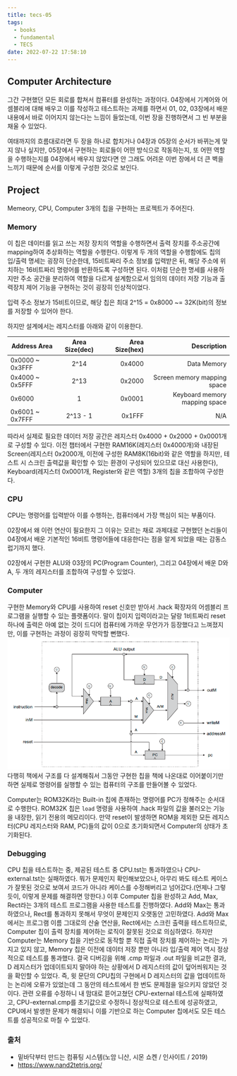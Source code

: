 ```yaml
---
title: tecs-05
tags:
  - books
  - fundamental
  - TECS
date: 2022-07-22 17:58:10
---
```



## Computer Architecture
그간 구현했던 모든 회로를 합쳐서 컴퓨터를 완성하는 과정이다.
04장에서 기계어와 어셈블리에 대해 배우고 이를 작성하고 테스트하는 과제를 하면서 01, 02, 03장에서 배운 내용에서 바로 이어지지 않는다는 느낌이 들었는데, 이번 장을 진행하면서 그 빈 부분을 채울 수 있었다.

여태까지의 흐름대로라면 두 장을 하나로 합치거나 04장과 05장의 순서가 바뀌는게 맞지 않나 싶지만, 05장에서 구현하는 회로들이 어떤 방식으로 작동하는지, 또 어떤 역할을 수행하는지를 04장에서 배우지 않았다면 안 그래도 어려운 이번 장에서 더 큰 벽을 느끼기 때문에 순서를 이렇게 구성한 것으로 보인다.

## Project
Memeory, CPU, Computer 3개의 칩을 구현하는 프로젝트가 주어진다.

### Memory
이 칩은 데이터를 읽고 쓰는 저장 장치의 역할을 수행하면서 출력 장치를 주소공간에 mapping하여 추상화하는 역할을 수행한다. 
이렇게 두 개의 역할을 수행함에도 칩의 입/출력 명세는 굉장히 단순한데, 15비트짜리 주소 정보를 입력받은 뒤, 해당 주소에 위치하는 16비트짜리 명령어를 반환하도록 구성하면 된다.
이처럼 단순한 명세를 사용하지만 주소 공간을 분리하여 역할을 다르게 설계함으로서 임의의 데이터 저장 기능과 출력장치 제어 기능을 구현하는 것이 굉장히 인상적이었다.  

입력 주소 정보가 15비트이므로, 해당 칩은 최대 2^15 = 0x8000 ~= 32K(bit)의 정보를 저장할 수 있어야 한다.

하지만 설계에서는 레지스터를 아래와 같이 이용한다.

| Address Area  |      Area Size(dec)     | Area Size(hex)    |Description  |
|----------|:-------------:|------:|------:|
| 0x0000 ~ 0x3FFF | 2^14  | 0x4000 | Data Memory |
| 0x4000 ~ 0x5FFF |    2^13   | 0x2000 |  Screen memory mapping space |
| 0x6000 | 1 | 0x0001 | Keyboard memory mapping space |
| 0x6001 ~ 0x7FFF | 2^13 - 1 | 0x1FFF |  N/A  |

따라서 실제로 필요한 데이터 저장 공간은 레지스터 0x4000 + 0x2000 + 0x0001개로 구성할 수 있다.
이전 챕터에서 구현한 RAM16K(레지스터 0x4000개)와 내장된 Screen(레지스터 0x2000개, 이전에 구성한 RAM8K(16bit)와 같은 역할을 하지만, 테스트 시 스크린 출력값을 확인할 수 있는 환경이 구성되어 있으므로 대신 사용한다), Keyboard(레지스터 0x0001개, Register와 같은 역할) 3개의 칩을 조합하여 구성한다.

### CPU
CPU는 명령어를 입력받아 이를 수행하는, 컴퓨터에서 가장 핵심이 되는 부품이다. 

02장에서 왜 이런 연산이 필요한지 그 이유는 모르는 채로 과제대로 구현했던 논리들이 04장에서 배운 기본적인 16비트 명령어들에 대응한다는 점을 알게 되었을 때는 감동스럽기까지 했다.

02장에서 구현한 ALU와 03장의 PC(Program Counter), 그리고 04장에서 배운 D와 A, 두 개의 레지스터를 조합하여 구성할 수 있었다.

### Computer
구현한 Memory와 CPU를 사용하여 reset 신호만 받아서 .hack 확장자의 어셈블리 프로그램을 실행할 수 있는 플랫폼이다. 
말이 칩이지 입력이라고는 달랑 1비트짜리 reset 하나에 출력은 아예 없는 것이 드디어 컴퓨터에 가까운 무언가가 등장했다고 느껴졌지만, 이를 구현하는 과정이 굉장히 막막할 뻔했다.
![](../images/tecs05-computer.png) 
다행히 책에서 구조를 다 설계해줘서 그동안 구현한 칩을 책에 나온대로 이어붙이기만 하면 실제로 명령어를 실행할 수 있는 컴퓨터의 구조를 만들어볼 수 있었다.

Computer는 ROM32K라는 Built-in 칩에 존재하는 명령어를 PC가 정해주는 순서대로 수행한다.
ROM32K 칩은 `load` 명령을 사용하여 .hack 파일의 값을 불러오는 기능을 내장한, 읽기 전용의 메모리이다.
만약 reset이 발생하면 ROM을 제외한 모든 레지스터(CPU 레지스터와 RAM, PC)들의 값이 0으로 초기화되면서 Computer의 상태가 초기화된다.

### Debugging
CPU 칩을 테스트하는 중, 제공된 테스트 중 CPU.tst는 통과하였으나 CPU-external.tst는 실패하였다.
뭐가 문제인지 확인해보았으나, 아무리 봐도 테스트 케이스가 잘못된 것으로 보여서 코드가 아니라 케이스를 수정해버리고 넘어갔다.(언제나 그렇듯이, 이렇게 문제를 해결하면 망한다.)
이후 Computer 칩을 완성하고 Add, Max, Rect라는 3개의 테스트 프로그램을 사용한 테스트를 진행하였다.
Add와 Max는 통과하였으나, Rect를 통과하지 못해서 무엇이 문제인지 오랫동안 고민하였다.
Add와 Max에서는 프로그램 이름 그대로의 산술 연산을, Rect에서는 스크린 출력을 테스트하므로, Computer 칩이 출력 장치를 제어하는 로직이 잘못된 것으로 의심하였다.
하지만 Computer는 Memory 칩을 기반으로 동작할 뿐 직접 출력 장치를 제어하는 논리는 가지고 있지 않고, Memory 칩은 이전에 데이터 저장 뿐만 아니라 입/출력 제어 역시 정상적으로 테스트를 통과했다.
결국 디버깅을 위해 .cmp 파일과 .out 파일을 비교한 결과, D 레지스터가 업데이트되지 말아야 하는 상황에서 D 레지스터의 값이 덮어씌워지는 것을 확인할 수 있었다.
즉, 윗 문단의 CPU칩의 구현에서 D 레지스터의 값을 업데이트하는 논리에 오류가 있었는데 그 동안의 테스트에서 한 번도 문제점을 일으키지 않았던 것이다.
관련 오류를 수정하니 내 맘대로 뜯어고쳤던 CPU-external 테스트에 실패하였고, CPU-external.cmp를 초기값으로 수정하니 정상적으로 테스트에 성공하였고, CPU에서 발생한 문제가 해결되니 이를 기반으로 하는 Computer 칩에서도 모든 테스트를 성공적으로 마칠 수 있었다.

### 출처
- 밑바닥부터 만드는 컴퓨팅 시스템(노암 니산, 시몬 쇼켄 / 인사이트 / 2019)
- https://www.nand2tetris.org/